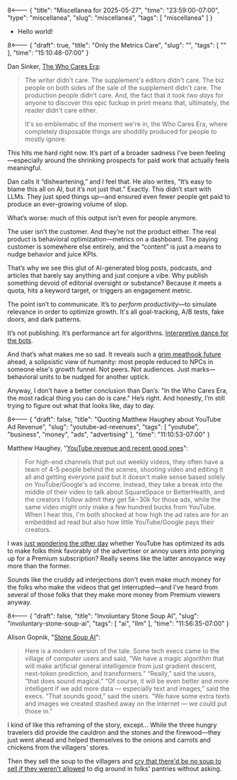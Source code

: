 8<--- { "title": "Miscellanea for 2025-05-27", "time": "23:59:00-07:00", "type": "miscellanea", "slug": "miscellanea", "tags": [ "miscellanea" ] }

- Hello world!

8<--- { "draft": true, "title": "Only the Metrics Care", "slug": "", "tags": [ "" ], "time": "15:10:48-07:00" }

Dan Sinker, [The Who Cares Era](https://dansinker.com/posts/2025-05-23-who-cares/):

> The writer didn't care. The supplement's editors didn't care. The biz people on both sides of the sale of the supplement didn't care. The production people didn't care. And, the fact that it took _two days_ for anyone to discover this epic fuckup in print means that, ultimately, the reader didn't care either.
>
> It's so emblematic of the moment we're in, the Who Cares Era, where completely disposable things are shoddily produced for people to mostly ignore.

This hits me hard right now. It’s part of a broader sadness I’ve been feeling—especially around the shrinking prospects for paid work that actually feels meaningful.

Dan calls it “disheartening,” and I feel that. He also writes, “It’s easy to blame this all on AI, but it’s not just that.” Exactly. This didn’t start with LLMs. They just sped things up—and ensured even fewer people get paid to produce an ever-growing volume of slop.

What’s worse: much of this output isn’t even for people anymore.

The user isn’t the customer. And they’re not the product either. The real product is behavioral optimization—metrics on a dashboard. The paying customer is somewhere else entirely, and the “content” is just a means to nudge behavior and juice KPIs.

That’s why we see this glut of AI-generated blog posts, podcasts, and articles that barely say anything and just conjure a vibe. Why publish something devoid of editorial oversight or substance? Because it meets a quota, hits a keyword target, or triggers an engagement metric.

The point isn’t to communicate. It’s to _perform productivity_—to simulate relevance in order to optimize growth. It's all goal-tracking, A/B tests, fake doors, and dark patterns.

It’s not publishing. It’s performance art for algorithms. [Interpretive dance for the bots](https://blog.lmorchard.com/2024/03/11/dance-for-the-bots/).

And that’s what makes me so sad. It reveals such a [grim meathook future](https://www.jwz.org/blog/2005/09/the-grim-meathook-future/)  ahead, a solipsistic view of humanity: most people reduced to NPCs in someone else's growth funnel. Not peers. Not audiences. Just marks—behavioral units to be nudged for another uptick.

Anyway, I don’t have a better conclusion than Dan’s: "In the Who Cares Era, the most radical thing you can do is care." He’s right. And honestly, I’m still trying to figure out what that looks like, day to day.

8<--- { "draft": false, "title": "Quoting Matthew Haughey about YouTube Ad Revenue", "slug": "youtube-ad-revenues", "tags": [ "youtube", "business", "money", "ads", "advertising" ], "time": "11:10:53-07:00" }

Matthew Haughey, "[YouTube revenue and recent good ones](https://a.wholelottanothing.org/youtube-revenue-and-recent-good-ones/)":

> For high-end channels that put out weekly videos, they often have a team of 4-5 people behind the scenes, shooting video and editing it all and getting everyone paid but it doesn't make sense based solely on YouTube/Google's ad income. Instead, they take a break into the middle of their video to talk about SquareSpace or BetterHealth, and the creators I follow admit they get $5k-$30k for those ads, while the same video might only make a few hundred bucks from YouTube. When I hear this, I'm both shocked at how high the ad rates are for an embedded ad read but also how little YouTube/Google pays their creators.

I was [just wondering the other day](https://blog.lmorchard.com/2025/05/16/ads-ruining-youtube/) whether YouTube has optimized its ads to make folks think favorably of the advertiser or annoy users into ponying up for a Premium subscription? Really seems like the latter annoyance way more than the former.

Sounds like the cruddy ad interjections don't even make much money for the folks who make the videos that get interrupted—and I've heard from several of those folks that they make more money from Premium viewers anyway.

8<--- { "draft": false, "title": "Involuntary Stone Soup AI", "slug": "involuntary-stone-soup-ai", "tags": [ "ai", "llm" ], "time": "11:56:35-07:00" }

Alison Gopnik, "[Stone Soup AI](https://simons.berkeley.edu/news/stone-soup-aihttps://simons.berkeley.edu/news/stone-soup-ai)":

> Here is a modern version of the tale. Some tech execs came to the village of computer users and said, “We have a magic algorithm that will make artificial general intelligence from just gradient descent, next-token prediction, and transformers.” “Really,” said the users, “that does sound magical.” “Of course, it will be even better and more intelligent if we add more data — especially text and images,” said the execs. “That sounds good,” said the users. “We have some extra texts and images we created stashed away on the internet — we could put those in.”

I kind of like this reframing of the story, except... While the three hungry travelers did provide the cauldron and the stones and the firewood—they just went ahead and helped themselves to the onions and carrots and chickens from the villagers' stores.

Then they sell the soup to the villagers and [cry that there'd be no soup to sell if they weren't allowed](https://www.theverge.com/news/674366/nick-clegg-uk-ai-artists-policy-letter) to dig around in folks' pantries without asking.
